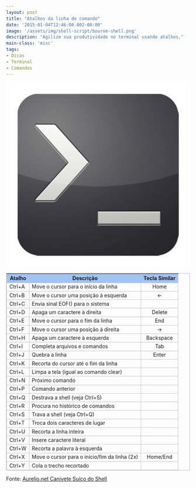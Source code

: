 ```yaml
---
layout: post
title: "Atalhos da linha de comando"
date: '2015-01-04T12:46:00.002-08:00'
image: '/assets/img/shell-script/bourne-shell.png'
description: "Agilize sua produtividade no terminal usando atalhos."
main-class: 'misc'
tags:
- Dicas
- Terminal
- Comandos
---
```


<style>
 table.table, table.table td, table.table tr {border: 1px solid silver;}
 table.table th {background: #a1c3f6;}
</style>

![Atalhos da linha de comando](/assets/img/shell-script/bourne-shell.png "Atalhos da linha de comando")

<table align="center" class="table"><tbody>
<tr><th>Atalho</th> <th>Descrição</th> <th>Tecla Similar</th> </tr>
<tr> <td>Ctrl+A</td> <td>Move o cursor para o início da linha</td> <td align="center">Home</td> </tr>
<tr> <td>Ctrl+B</td> <td>Move o cursor uma posição à esquerda</td> <td align="center">←</td> </tr>
<tr> <td>Ctrl+C</td> <td>Envia sinal EOF() para o sistema</td> <td><br /></td> </tr>
<tr> <td>Ctrl+D</td> <td>Apaga um caractere à direita</td> <td align="center">Delete</td> </tr>
<tr> <td>Ctrl+E</td> <td>Move o cursor para o fim da linha</td> <td align="center">End</td> </tr>
<tr> <td>Ctrl+F</td> <td>Move o cursor uma posição à direita</td> <td align="center">→</td> </tr>
<tr> <td>Ctrl+H</td> <td>Apaga um caractere à esquerda</td> <td align="center">Backspace</td> </tr>
<tr> <td>Ctrl+I</td> <td>Completa arquivos e comandos</td> <td align="center">Tab</td> </tr>
<tr> <td>Ctrl+J</td> <td>Quebra a linha</td> <td align="center">Enter</td> </tr>
<tr> <td>Ctrl+K</td> <td>Recorta do cursor até o fim da linha</td> <td><br /></td> </tr>
<tr> <td>Ctrl+L</td> <td>Limpa a tela (igual ao comando clear)</td> <td><br /></td> </tr>
<tr> <td>Ctrl+N</td> <td>Próximo comando</td> <td><br /></td> </tr>
<tr> <td>Ctrl+P</td> <td>Comando anterior</td> <td><br /></td> </tr>
<tr> <td>Ctrl+Q</td> <td>Destrava a shell (veja Ctrl+S)</td> <td><br /></td> </tr>
<tr> <td>Ctrl+R</td> <td>Procura no histórico de comandos</td> <td><br /></td> </tr>
<tr> <td>Ctrl+S</td> <td>Trava a shell (veja Ctrl+Q)</td> <td><br /></td> </tr>
<tr> <td>Ctrl+T</td> <td>Troca dois caracteres de lugar</td> <td><br /></td> </tr>
<tr> <td>Ctrl+U</td> <td>Recorta a linha inteira</td> <td><br /></td> </tr>
<tr> <td>Ctrl+V</td> <td>Insere caractere literal</td> <td><br /></td> </tr>
<tr> <td>Ctrl+W</td> <td>Recorta a palavra à esquerda</td> <td><br /></td> </tr>
<tr> <td>Ctrl+X</td> <td>Move o cursor para o início/fim da linha (2x)</td> <td align="center">Home/End</td> </tr>
<tr> <td>Ctrl+Y</td> <td>Cola o trecho recortado</td> <td><br /></td></tr>
</tbody></table>
  
Fonte: [Aurelio.net Canivete Suíço do Shell](http://aurelio.net/shell/canivete/)
